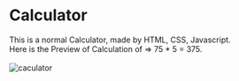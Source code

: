 # Calculator
This is a normal Calculator, made by HTML, CSS, Javascript.<br /> 
Here is the Preview of Calculation of =>  75 * 5 = 375.<br /> <br /> 
![caculator](https://user-images.githubusercontent.com/67111661/190107098-a02ba2fa-e26a-4a63-8977-64852f503676.png)
